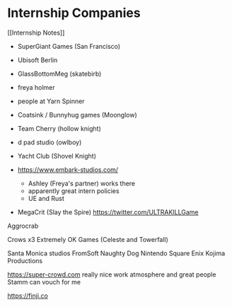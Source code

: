 # Internship Companies

[[Internship Notes]]

- SuperGiant Games (San Francisco)
- Ubisoft Berlin
- GlassBottomMeg (skatebirb)
- freya holmer
- people at Yarn Spinner
- Coatsink / Bunnyhug games (Moonglow)
- Team Cherry (hollow knight)
- d pad studio (owlboy)
- Yacht Club (Shovel Knight)

- https://www.embark-studios.com/
  - Ashley (Freya's partner) works there 
  -  apparently great intern policies
  -  UE and Rust

- MegaCrit (Slay the Spire)
https://twitter.com/ULTRAKILLGame

Aggrocrab

Crows x3
Extremely OK Games (Celeste and Towerfall)

Santa Monica studios
FromSoft
Naughty Dog
Nintendo
Square Enix
Kojima Productions

https://super-crowd.com really nice work atmosphere and great people
Stamm can vouch for me

https://finji.co